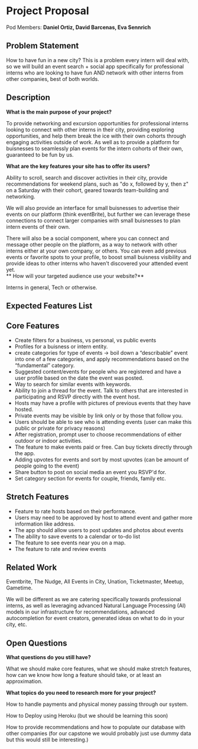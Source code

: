 # Project Proposal

Pod Members: **Daniel Ortiz, David Barcenas, Eva Sennrich**

## Problem Statement

How to have fun in a new city? This is a problem every intern will deal with, so we will build an event search + social app specifically for professional interns who are looking to have fun AND network with other interns from other companies, best of both worlds. 

## Description
**What is the main purpose of your project?**

To provide networking and excursion opportunities for professional interns looking to connect with other interns in their city, providing exploring opportunities, and help them break the ice with their own cohorts through engaging activities outside of work. As well as to provide a platform for buisnesses to seamlessly plan events for the intern cohorts of their own, guaranteed to be fun by us. 

**What are the key features your site has to offer its users?**

Ability to scroll, search and discover activities in their city, provide recommendations for weekend plans, such as "do x, followed by y, then z" on a Saturday with their cohort, geared towards team-building and networking. 

We will also provide an interface for small buisnesses to advertise their events on our platform (think eventBrite), but further we can leverage these connections to connect larger companies with small buisnesses to plan intern events of their own. 

There will also be a social component, where you can connect and message other people on the platform, as a way to network with other interns either at your own company, or others. You can even add previous events or favorite spots to your profile, to boost small buisness visibility and provide ideas to other interns who haven't discovered your attended event yet.  
**
How will your targeted audience use your website?**

Interns in general, Tech or otherwise. 

## Expected Features List

## Core Features

- Create filters for a business, vs personal, vs public events
- Profiles for a buisness or intern entity.
- create categories for type of events → boil down a “describable” event into one of a few categories, and apply recommendations based on the “fundamental” category.
- Suggested content/events for people who are registered and have a user profile based on the date the event was posted.
- Way to search for similar events with keywords.
- Ability to join a thread for the event. Talk to others that are interested in participating and RSVP directly with the event host.
- Hosts may have a profile with pictures of previous events that they have hosted.
- Private events may be visible by link only or by those that follow you.
- Users should be able to see who is attending events (user can make this public or private for privacy reasons)
- After registration, prompt user to choose recommendations of either outdoor or indoor activities.
- The feature to make events paid or free. Can buy tickets directly through the app.
- Adding upvotes for events and sort by most upvotes (can be amount of people going to the event)
- Share button to post on social media an event you RSVP'd for.
- Set category section for events for couple, friends, family etc.

## Stretch Features

- Feature to rate hosts based on their performance.
- Users may need to be approved by host to attend event and gather more information like address.
- The app should allow users to post updates and photos about events
- The ability to save events to a calendar or to-do list
- The feature to see events near you on a map.
- The feature to rate and review events

## Related Work

Eventbrite, The Nudge, All Events in City, Unation, Ticketmaster, Meetup, Gametime.

We will be different as we are catering specifically towards professional interns, as well as leveraging advanced Natural Language Processing (AI) models in our infrastructure for recommendations, advanced autocompletion for event creators, generated ideas on what to do in your city, etc. 

## Open Questions

**What questions do you still have?**

What we should make core features, what we should make stretch features, how can we know how long a feature should take, or at least an approximation.

**What topics do you need to research more for your project?**

How to handle payments and physical money passing through our system.

How to Deploy using Heroku (but we should be learning this soon)

How to provide recommendations and how to populate our database with other companies (for our capstone we would probably just use dummy data but this would still be interesting.)

